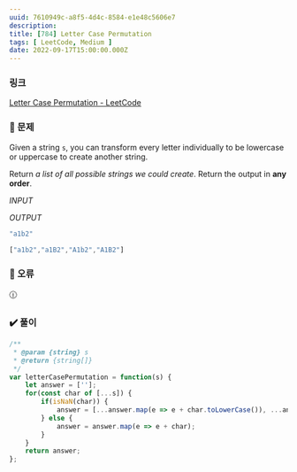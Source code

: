 ```yaml
---
uuid: 7610949c-a8f5-4d4c-8584-e1e48c5606e7
description: 
title: [784] Letter Case Permutation
tags: [ LeetCode, Medium ]
date: 2022-09-17T15:00:00.000Z
---
```








### 링크

[Letter Case Permutation - LeetCode](https://leetcode.com/problems/letter-case-permutation/)

### 📝 문제

Given a string `s`, you can transform every letter individually to be lowercase or uppercase to create another string.

Return *a list of all possible strings we could create*. Return the output in **any order**.

*INPUT*

*OUTPUT*

```jsx
"a1b2"
```

```jsx
["a1b2","a1B2","A1b2","A1B2"]
```

### 🚨 오류

<aside>
🕧

</aside>

### ✔️ 풀이

```jsx
/**
 * @param {string} s
 * @return {string[]}
 */
var letterCasePermutation = function(s) {
    let answer = [''];
    for(const char of [...s]) {
        if(isNaN(char)) {
            answer = [...answer.map(e => e + char.toLowerCase()), ...answer.map(e => e + char.toUpperCase())];
        } else {
            answer = answer.map(e => e + char);
        }
    }
    return answer;
};
```